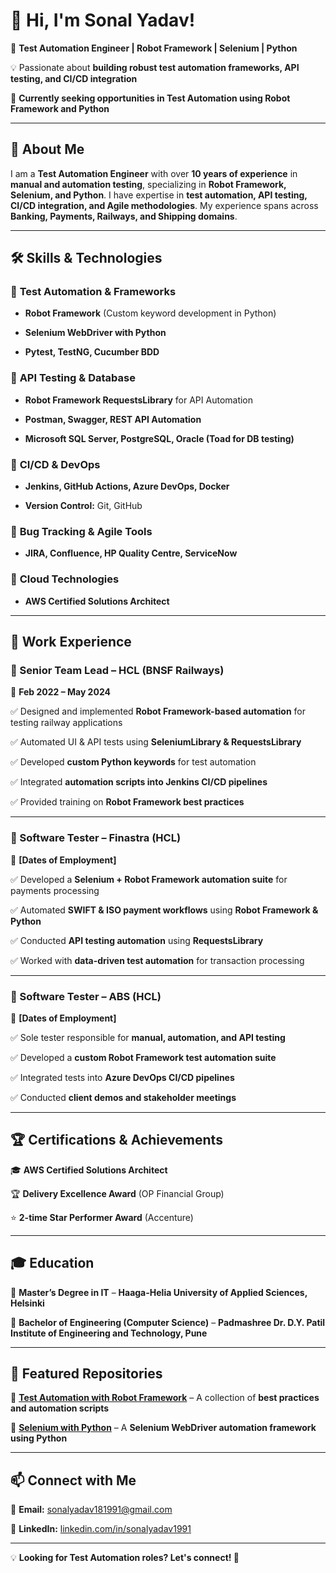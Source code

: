 # 👋 Hi, I'm Sonal Yadav!
 
🚀 **Test Automation Engineer | Robot Framework | Selenium | Python**  

💡 Passionate about **building robust test automation frameworks, API testing, and CI/CD integration**  

🎯 **Currently seeking opportunities in Test Automation using Robot Framework and Python**  
 
---
 
## 📌 About Me  

I am a **Test Automation Engineer** with over **10 years of experience** in **manual and automation testing**, specializing in **Robot Framework, Selenium, and Python**. I have expertise in **test automation, API testing, CI/CD integration, and Agile methodologies**. My experience spans across **Banking, Payments, Railways, and Shipping domains**.
 
---
 
## 🛠 Skills & Technologies  
 
### 🔹 **Test Automation & Frameworks**  

- **Robot Framework** (Custom keyword development in Python)  

- **Selenium WebDriver with Python**  

- **Pytest, TestNG, Cucumber BDD**  
 
### 🔹 **API Testing & Database**  

- **Robot Framework RequestsLibrary** for API Automation  

- **Postman, Swagger, REST API Automation**  

- **Microsoft SQL Server, PostgreSQL, Oracle (Toad for DB testing)**  
 
### 🔹 **CI/CD & DevOps**  

- **Jenkins, GitHub Actions, Azure DevOps, Docker**  

- **Version Control:** Git, GitHub  
 
### 🔹 **Bug Tracking & Agile Tools**  

- **JIRA, Confluence, HP Quality Centre, ServiceNow**  
 
### 🔹 **Cloud Technologies**  

- **AWS Certified Solutions Architect**  
 
---
 
## 💼 Work Experience  
 
### **🔹 Senior Team Lead – HCL (BNSF Railways)**

📅 **Feb 2022 – May 2024**  

✅ Designed and implemented **Robot Framework-based automation** for testing railway applications  

✅ Automated UI & API tests using **SeleniumLibrary & RequestsLibrary**  

✅ Developed **custom Python keywords** for test automation  

✅ Integrated **automation scripts into Jenkins CI/CD pipelines**  

✅ Provided training on **Robot Framework best practices**  
 
---
 
### **🔹 Software Tester – Finastra (HCL)**

📅 **[Dates of Employment]**  

✅ Developed a **Selenium + Robot Framework automation suite** for payments processing  

✅ Automated **SWIFT & ISO payment workflows** using **Robot Framework & Python**  

✅ Conducted **API testing automation** using **RequestsLibrary**  

✅ Worked with **data-driven test automation** for transaction processing  
 
---
 
### **🔹 Software Tester – ABS (HCL)**

📅 **[Dates of Employment]**  

✅ Sole tester responsible for **manual, automation, and API testing**  

✅ Developed a **custom Robot Framework test automation suite**  

✅ Integrated tests into **Azure DevOps CI/CD pipelines**  

✅ Conducted **client demos and stakeholder meetings**  
 
---
 
## 🏆 Certifications & Achievements  

🎓 **AWS Certified Solutions Architect**  

🏆 **Delivery Excellence Award** (OP Financial Group)  

⭐ **2-time Star Performer Award** (Accenture)  
 
---
 
## 🎓 Education  

📍 **Master’s Degree in IT** – **Haaga-Helia University of Applied Sciences, Helsinki**  

📍 **Bachelor of Engineering (Computer Science)** – **Padmashree Dr. D.Y. Patil Institute of Engineering and Technology, Pune**  
 
---
 
## 📌 Featured Repositories  

🔹 [**Test Automation with Robot Framework**](https://github.com/sonalyadav/robot-framework-automation) – A collection of **best practices and automation scripts**  

🔹 [**Selenium with Python**](https://github.com/sonalyadav/selenium-python-framework) – A **Selenium WebDriver automation framework using Python**  
 
---
 
## 📫 Connect with Me  

📩 **Email:** [sonalyadav181991@gmail.com](mailto:sonalyadav181991@gmail.com)  

💼 **LinkedIn:** [linkedin.com/in/sonalyadav1991](https://linkedin.com/in/sonalyadav1991)  
 
---
 
💡 **Looking for Test Automation roles? Let's connect! 🚀**  
 
